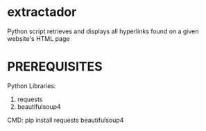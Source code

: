 # extractador
Python script retrieves and displays all hyperlinks found on a given website's HTML page 


# PREREQUISITES
Python Libraries:
1. requests
2. beautifulsoup4

CMD: pip install requests beautifulsoup4

